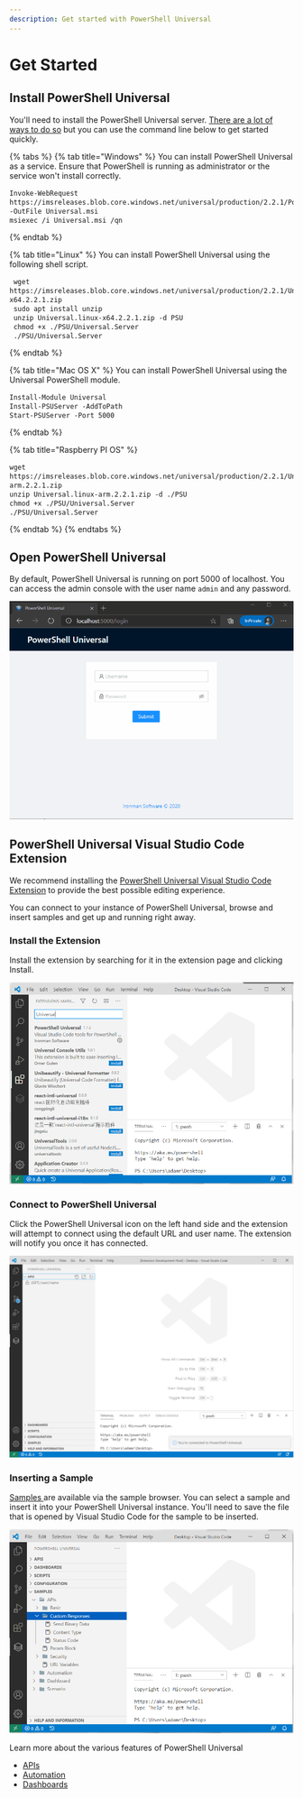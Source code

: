 ```yaml
---
description: Get started with PowerShell Universal
---
```


# Get Started

## Install PowerShell Universal

You'll need to install the PowerShell Universal server. [There are a lot of ways to do so](getting-started/) but you can use the command line below to get started quickly.

{% tabs %}
{% tab title="Windows" %}
You can install PowerShell Universal as a service. Ensure that PowerShell is running as administrator or the service won't install correctly. 

```text
Invoke-WebRequest https://imsreleases.blob.core.windows.net/universal/production/2.2.1/PowerShellUniversal.2.2.1.msi -OutFile Universal.msi
msiexec /i Universal.msi /qn
```
{% endtab %}

{% tab title="Linux" %}
You can install PowerShell Universal using the following shell script.

```text
 wget https://imsreleases.blob.core.windows.net/universal/production/2.2.1/Universal.linux-x64.2.2.1.zip
 sudo apt install unzip 
 unzip Universal.linux-x64.2.2.1.zip -d PSU
 chmod +x ./PSU/Universal.Server
 ./PSU/Universal.Server
```
{% endtab %}

{% tab title="Mac OS X" %}
You can install PowerShell Universal using the Universal PowerShell module.

```text
Install-Module Universal
Install-PSUServer -AddToPath
Start-PSUServer -Port 5000
```
{% endtab %}

{% tab title="Raspberry PI OS" %}
```text
wget https://imsreleases.blob.core.windows.net/universal/production/2.2.1/Universal.linux-arm.2.2.1.zip
unzip Universal.linux-arm.2.2.1.zip -d ./PSU
chmod +x ./PSU/Universal.Server
./PSU/Universal.Server

```
{% endtab %}
{% endtabs %}

## Open PowerShell Universal

By default, PowerShell Universal is running on port 5000 of localhost. You can access the admin console with the user name `admin` and any password.

![](.gitbook/assets/login.gif)

## PowerShell Universal Visual Studio Code Extension

We recommend installing the [PowerShell Universal Visual Studio Code Extension](https://marketplace.visualstudio.com/items?itemName=ironmansoftware.powershell-universal) to provide the best possible editing experience.

You can connect to your instance of PowerShell Universal, browse and insert samples and get up and running right away.

### Install the Extension

Install the extension by searching for it in the extension page and clicking Install.

![](.gitbook/assets/image%20%28207%29.png)

### Connect to PowerShell Universal

Click the PowerShell Universal icon on the left hand side and the extension will attempt to connect using the default URL and user name. The extension will notify you once it has connected.

![](.gitbook/assets/image%20%28162%29%20%281%29.png)

### Inserting a Sample

[Samples ](https://github.com/ironmansoftware/universal-samples)are available via the sample browser. You can select a sample and insert it into your PowerShell Universal instance. You'll need to save the file that is opened by Visual Studio Code for the sample to be inserted.

![](.gitbook/assets/image%20%28206%29.png)

Learn more about the various features of PowerShell Universal

* [APIs](api/about.md)
* [Automation](automation/about.md)
* [Dashboards](userinterfaces/about.md)

